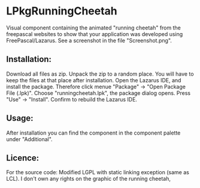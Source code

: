 # LPkgRunningCheetah

Visual component containing the animated "running cheetah" from the freepascal websites to show that your application was developed using FreePascal/Lazarus.
See a screenshot in the file "Screenshot.png".

## Installation:
Download all files as zip. Unpack the zip to a random place. You will have to keep the files at that place after installation. Open the Lazarus IDE, and install the package. Therefore click menue "Package" -> "Open Package File (.lpk)".
Choose "runningcheetah.lpk", the package dialog opens. Press "Use" -> "Install". Confirm to rebuild the Lazarus IDE.

## Usage:
After installation you can find the component in the component palette under "Additional".

## Licence:
For the source code: Modified LGPL with static linking exception (same as LCL).
I don't own any rights on the graphic of the running cheetah, 

